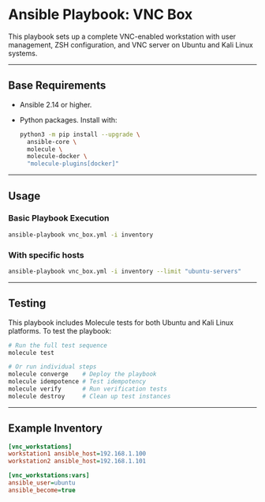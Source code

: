 # Ansible Playbook: VNC Box

This playbook sets up a complete VNC-enabled workstation with user management,
ZSH configuration, and VNC server on Ubuntu and Kali Linux systems.

---

## Base Requirements

- Ansible 2.14 or higher.
- Python packages. Install with:

  ```bash
  python3 -m pip install --upgrade \
    ansible-core \
    molecule \
    molecule-docker \
    "molecule-plugins[docker]"
  ```

---

## Usage

### Basic Playbook Execution

```bash
ansible-playbook vnc_box.yml -i inventory
```

### With specific hosts

```bash
ansible-playbook vnc_box.yml -i inventory --limit "ubuntu-servers"
```

---

## Testing

This playbook includes Molecule tests for both Ubuntu and Kali Linux platforms.
To test the playbook:

```bash
# Run the full test sequence
molecule test

# Or run individual steps
molecule converge    # Deploy the playbook
molecule idempotence # Test idempotency
molecule verify      # Run verification tests
molecule destroy     # Clean up test instances
```

---

## Example Inventory

```ini
[vnc_workstations]
workstation1 ansible_host=192.168.1.100
workstation2 ansible_host=192.168.1.101

[vnc_workstations:vars]
ansible_user=ubuntu
ansible_become=true
```

